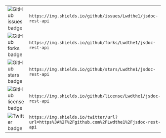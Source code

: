 <table class="badge-examples__ExampleTable-sc-1m4e1ck-0 hgKsAa"><tbody><tr><td><span display="inline" height="20px" class="common__BadgeWrapper-v13icv-3 GSKuB"><img alt="GitHub issues badge" src="https://img.shields.io/github/issues/Lwdthe1/jsdoc-rest-api"></span></td><td><code class="snippet__StyledCode-sc-807ggo-1 badge-examples__ClickableCode-sc-1m4e1ck-2 kMPYwg">https://img.shields.io/github/issues/Lwdthe1/jsdoc-rest-api</code></td></tr><tr><td><span display="inline" height="20px" class="common__BadgeWrapper-v13icv-3 GSKuB"><img alt="GitHub forks badge" src="https://img.shields.io/github/forks/Lwdthe1/jsdoc-rest-api"></span></td><td><code class="snippet__StyledCode-sc-807ggo-1 badge-examples__ClickableCode-sc-1m4e1ck-2 kMPYwg">https://img.shields.io/github/forks/Lwdthe1/jsdoc-rest-api</code></td></tr><tr><td><span display="inline" height="20px" class="common__BadgeWrapper-v13icv-3 GSKuB"><img alt="GitHub stars badge" src="https://img.shields.io/github/stars/Lwdthe1/jsdoc-rest-api"></span></td><td><code class="snippet__StyledCode-sc-807ggo-1 badge-examples__ClickableCode-sc-1m4e1ck-2 kMPYwg">https://img.shields.io/github/stars/Lwdthe1/jsdoc-rest-api</code></td></tr><tr><td><span display="inline" height="20px" class="common__BadgeWrapper-v13icv-3 GSKuB"><img alt="GitHub license badge" src="https://img.shields.io/github/license/Lwdthe1/jsdoc-rest-api"></span></td><td><code class="snippet__StyledCode-sc-807ggo-1 badge-examples__ClickableCode-sc-1m4e1ck-2 kMPYwg">https://img.shields.io/github/license/Lwdthe1/jsdoc-rest-api</code></td></tr><tr><td><span display="inline" height="20px" class="common__BadgeWrapper-v13icv-3 GSKuB"><img alt="Twitter badge" src="https://img.shields.io/twitter/url?url=https%3A%2F%2Fgithub.com%2FLwdthe1%2Fjsdoc-rest-api"></span></td><td><code class="snippet__StyledCode-sc-807ggo-1 badge-examples__ClickableCode-sc-1m4e1ck-2 kMPYwg">https://img.shields.io/twitter/url?url=https%3A%2F%2Fgithub.com%2FLwdthe1%2Fjsdoc-rest-api</code></td></tr></tbody></table>
